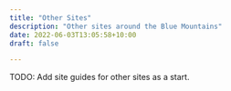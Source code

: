 ```yaml
---
title: "Other Sites"
description: "Other sites around the Blue Mountains"
date: 2022-06-03T13:05:58+10:00
draft: false

---
```


TODO: Add site guides for other sites as a start.
